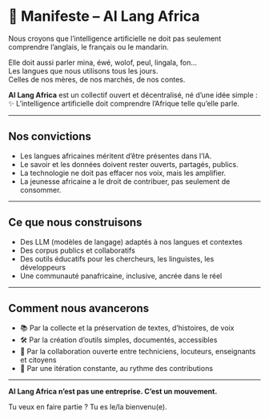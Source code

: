 # 📜 Manifeste – AI Lang Africa

Nous croyons que l’intelligence artificielle ne doit pas seulement comprendre l’anglais, le français ou le mandarin.

Elle doit aussi parler mina, éwé, wolof, peul, lingala, fon…  
Les langues que nous utilisons tous les jours.  
Celles de nos mères, de nos marchés, de nos contes.

**AI Lang Africa** est un collectif ouvert et décentralisé, né d’une idée simple :  
✨ L’intelligence artificielle doit comprendre l’Afrique telle qu’elle parle.

---

## Nos convictions

- Les langues africaines méritent d’être présentes dans l’IA.
- Le savoir et les données doivent rester ouverts, partagés, publics.
- La technologie ne doit pas effacer nos voix, mais les amplifier.
- La jeunesse africaine a le droit de contribuer, pas seulement de consommer.

---

## Ce que nous construisons

- Des LLM (modèles de langage) adaptés à nos langues et contextes
- Des corpus publics et collaboratifs
- Des outils éducatifs pour les chercheurs, les linguistes, les développeurs
- Une communauté panafricaine, inclusive, ancrée dans le réel

---

## Comment nous avancerons

- 📚 Par la collecte et la préservation de textes, d’histoires, de voix
- 🛠️ Par la création d’outils simples, documentés, accessibles
- 🤝 Par la collaboration ouverte entre techniciens, locuteurs, enseignants et citoyens
- 🔁 Par une itération constante, au rythme des contributions

---

**AI Lang Africa n’est pas une entreprise. C’est un mouvement.**

Tu veux en faire partie ? Tu es le/la bienvenu(e).  

